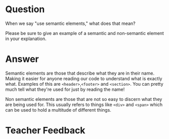# Question

When we say "use semantic elements," what does that mean?

Please be sure to give an example of a semantic and non-semantic element in your explanation.

# Answer

Semantic elements are those that describe what they are in their name. Making it easier for anyone reading our code to understand what is exactly what. Examples of this are
`<header>`,`<footer>` and `<section>`. You can pretty much tell what they're used for just by reading the name!

Non semantic elements are those that are not so easy to discern what they are being used for. This usually refers to things like `<div>` and `<span>` which can be used to hold a multitude of different things.

# Teacher Feedback
